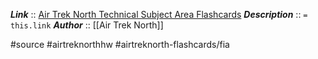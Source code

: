 ***Link***      :: [Air Trek North Technical Subject Area Flashcards](https://www.airtreknorth.com/uploads/4/7/2/4/4724302/cfi_pilot_flashcards_green_sheet.doc)
***Description***      :: `= this.link`
***Author*** :: [[Air Trek North]]

#source #airtreknorthhw #airtreknorth-flashcards/fia